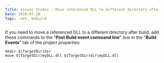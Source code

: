```yaml
---
Title: Visual Studio - Move referenced DLL to different directory after Build
Date: 2010-07-20
Tags: .net, msbuild 
---
```


If you need to move a referenced DLL to a different directory after build, add these commands to the "**Post Build event command line**" box in the "**Build Events**" tab of the project properties:

```shell
mkdir $(TargetDir)dir
move $(TargetDir)myDLL.dll $(TargetDir)dir\myDLL.dll
```
